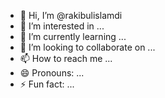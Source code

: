 - 👋 Hi, I’m @rakibulislamdi
- 👀 I’m interested in ...
- 🌱 I’m currently learning ...
- 💞️ I’m looking to collaborate on ...
- 📫 How to reach me ...
- 😄 Pronouns: ...
- ⚡ Fun fact: ...

<!---
rakibulislamdi/rakibulislamdi is a ✨ special ✨ repository because its `README.md` (this file) appears on your GitHub profile.
You can click the Preview link to take a look at your changes.
--->
